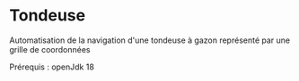 # Tondeuse
Automatisation de la navigation d'une tondeuse à gazon représenté par une grille de coordonnées

Prérequis : 
openJdk 18
